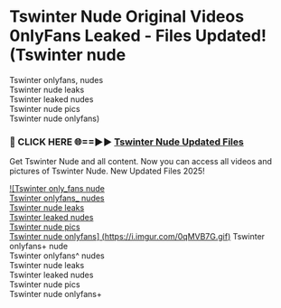# Tswinter Nude Original Videos 0nlyFans Leaked - Files Updated! (Tswinter nude<br>

Tswinter onlyfans, nudes<br>
Tswinter nude leaks<br>
Tswinter leaked nudes<br>
Tswinter nude pics<br>
Tswinter nude onlyfans)

<h3>🔴 CLICK HERE 🌐==►► <a href="https://tinyurl.com/leaks-videos" rel="nofollow">Tswinter Nude Updated Files</a></h3>

Get Tswinter Nude and all content. Now you can access all videos and pictures of Tswinter Nude. New Updated Files 2025!

[![Tswinter only_fans nude<br>
Tswinter onlyfans_ nudes<br>
Tswinter nude leaks<br>
Tswinter leaked nudes<br>
Tswinter nude pics<br>
Tswinter nude onlyfans]
(https://i.imgur.com/0qMVB7G.gif)](https://tinyurl.com/leaks-videos)
Tswinter onlyfans+ nude<br>
Tswinter onlyfans^ nudes<br>
Tswinter nude leaks<br>
Tswinter leaked nudes<br>
Tswinter nude pics<br>
Tswinter nude onlyfans+